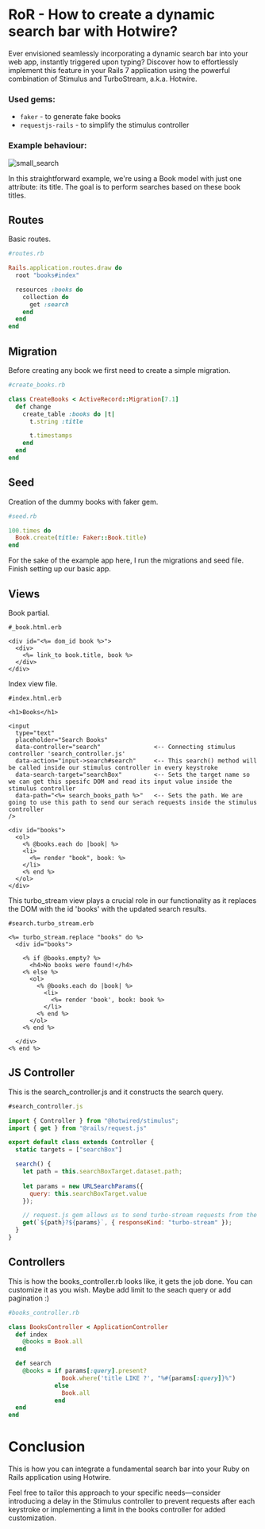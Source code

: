 #  RoR - How to create a dynamic search bar with Hotwire?


Ever envisioned seamlessly incorporating a dynamic search bar into your web app, instantly triggered upon typing? Discover how to effortlessly implement this feature in your Rails 7 application using the powerful combination of Stimulus and TurboStream, a.k.a. Hotwire.
### Used gems:
- `faker` - to generate fake books
- `requestjs-rails` - to simplify the stimulus controller

### Example behaviour:
 
![small_search](https://github.com/egemen-dev/articles/assets/93445248/d6ca57f0-fcaf-4313-9686-1a8be37b32fe)

In this straightforward example, we're using a Book model with just one attribute: its title. The goal is to perform searches based on these book titles.

## Routes
Basic routes.

```ruby
#routes.rb

Rails.application.routes.draw do
  root "books#index"

  resources :books do
    collection do
      get :search
    end
  end
end
```

## Migration
Before creating any book we first need to create a simple migration.

```ruby
#create_books.rb

class CreateBooks < ActiveRecord::Migration[7.1]
  def change
    create_table :books do |t|
      t.string :title

      t.timestamps
    end
  end
end
```

## Seed
Creation of the dummy books with faker gem.

```ruby
#seed.rb

100.times do
  Book.create(title: Faker::Book.title)
end
```
For the sake of the example app here, I run the migrations and seed file. Finish setting up our basic app.

## Views
Book partial.

```erb
#_book.html.erb

<div id="<%= dom_id book %>">
  <div>
    <%= link_to book.title, book %>
  </div>
</div>
```

Index view file.
```erb
#index.html.erb

<h1>Books</h1>

<input
  type="text"
  placeholder="Search Books"
  data-controller="search"               <-- Connecting stimulus controller 'search_controller.js'
  data-action="input->search#search"     <-- This search() method will be called inside our stimulus controller in every keystroke 
  data-search-target="searchBox"         <-- Sets the target name so we can get this spesifc DOM and read its input value inside the stimulus controller
  data-path="<%= search_books_path %>"   <-- Sets the path. We are going to use this path to send our serach requests inside the stimulus controller
/>

<div id="books">
  <ol>
    <% @books.each do |book| %>
    <li>
      <%= render "book", book: %>
    </li>
    <% end %>
  </ol>
</div>

```

This turbo_stream view plays a crucial role in our functionality as it replaces the DOM with the id 'books' with the updated search results.

```erb
#search.turbo_stream.erb

<%= turbo_stream.replace "books" do %>
  <div id="books">

    <% if @books.empty? %>
      <h4>No books were found!</h4>
    <% else %>
      <ol>
        <% @books.each do |book| %>
          <li>
            <%= render 'book', book: book %>
          </li>
        <% end %>
      </ol>
    <% end %>

  </div>
<% end %>
```

## JS Controller
This is the search_controller.js and it constructs the search query.

```javascript
#search_controller.js

import { Controller } from "@hotwired/stimulus";
import { get } from "@rails/request.js"

export default class extends Controller {
  static targets = ["searchBox"]

  search() {
    let path = this.searchBoxTarget.dataset.path;
    
    let params = new URLSearchParams({
      query: this.searchBoxTarget.value
    });

    // request.js gem allows us to send turbo-stream requests from the stimulus controller
    get(`${path}?${params}`, { responseKind: "turbo-stream" });
  }
} 
```

## Controllers

This is how the books_controller.rb looks like, it gets the job done. You can customize it as you wish. Maybe add limit to the seach query or add pagination :)

```ruby
#books_controller.rb

class BooksController < ApplicationController
  def index
    @books = Book.all
  end

  def search
    @books = if params[:query].present?
               Book.where('title LIKE ?', "%#{params[:query]}%")
             else
               Book.all
             end
  end
end
```

# Conclusion

This is how you can integrate a fundamental search bar into your Ruby on Rails application using Hotwire.

Feel free to tailor this approach to your specific needs—consider introducing a delay in the Stimulus controller to prevent requests after each keystroke or implementing a limit in the books controller for added customization.
